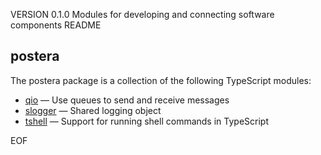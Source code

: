 VERSION 0.1.0
Modules for developing and connecting software components
README
## postera

The postera package is a collection of the following TypeScript modules:

<ul>
<li><a href="qio.md">qio</a> &mdash;
Use queues to send and receive messages</li>
</li>
<li><a href="slogger.md">slogger</a> &mdash;
Shared logging object
</li>
<li><a href="tshell.md">tshell</a> &mdash;
Support for running shell commands in TypeScript
</li>
</ul>
EOF
